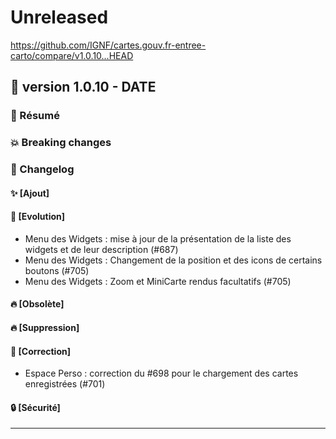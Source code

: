 # Unreleased

<https://github.com/IGNF/cartes.gouv.fr-entree-carto/compare/v1.0.10...HEAD>

## 🔖 version 1.0.10 - __DATE__

### 🎉 Résumé

### 💥 Breaking changes

### 📖 Changelog

#### ✨ [Ajout]

#### 🔨 [Evolution]

  - Menu des Widgets : mise à jour de la présentation de la liste des widgets et de leur description (#687)
  - Menu des Widgets : Changement de la position et des icons de certains boutons (#705)
  - Menu des Widgets : Zoom et MiniCarte rendus facultatifs (#705)

#### 🔥 [Obsolète]

#### 🔥 [Suppression]

#### 🐛 [Correction]

  - Espace Perso : correction du #698 pour le chargement des cartes enregistrées (#701)

#### 🔒 [Sécurité]

---
